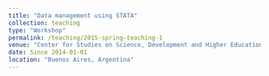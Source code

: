 ```yaml
---
title: "Data management using STATA"
collection: teaching
type: "Workshop"
permalink: /teaching/2015-spring-teaching-1
venue: "Center for Studies on Science, Development and Higher Education"
date: Since 2014-01-01
location: "Buenos Aires, Argentina"
---
```

